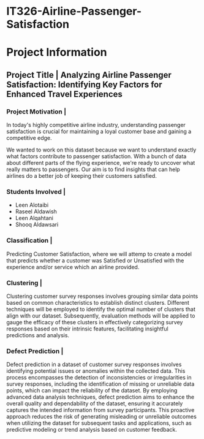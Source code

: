 # IT326-Airline-Passenger-Satisfaction

  <h1>Project Information</h1>

  <h2>Project Title | Analyzing Airline Passenger Satisfaction: Identifying Key Factors for Enhanced Travel Experiences</h2>
  
  <h3>Project Motivation | </h3>
  
  <p>In today's highly competitive airline industry, understanding passenger satisfaction is crucial for maintaining a loyal customer base and gaining a competitive edge. <p>

  <p>We wanted to work on this dataset because we want to understand exactly what factors contribute to passenger satisfaction. With a bunch of data about different parts of the flying experience, we're ready to uncover what really matters to passengers. Our aim is to find insights that can help airlines do a better job of keeping their customers satisfied.</p>

  <h3>Students Involved |</h3>
  <ul>
    <li>Leen Alotaibi</li>
    <li>Raseel Aldawish</li>
    <li>Leen Alqahtani</li>
    <li>Shooq Aldawsari</li>
  </ul>
  
  <h3>Classification |</h3>
  <p> Predicting Customer Satisfaction, where we will attemp to create a model that predicts whether a customer was Satisfied or Unsatisfied with the experience and/or service which an airline provided.</p>

  <h3>Clustering |</h3>
  <p> Clustering customer survey responses involves grouping similar data points based on common characteristics to establish distinct clusters. Different techniques will be employed to identify the optimal 
      number of clusters that align with our dataset. Subsequently, evaluation methods will be applied to gauge the efficacy of these clusters in effectively categorizing survey responses based on their intrinsic 
      features, facilitating insightful predictions and analysis.</p>

  <h3>Defect Prediction |</h3>
   <p>Defect prediction in a dataset of customer survey responses involves identifying potential issues or anomalies within the collected data. This process encompasses the detection of inconsistencies or 
      irregularities in survey responses, including the identification of missing or unreliable data points, which can impact the reliability of the dataset. By employing advanced data analysis techniques, defect 
      prediction aims to enhance the overall quality and dependability of the dataset, ensuring it accurately captures the intended information from survey participants. This proactive approach reduces the risk 
      of generating misleading or unreliable outcomes when utilizing the dataset for subsequent tasks and applications, such as predictive modeling or trend analysis based on customer feedback.</p>


</body>
</html>




